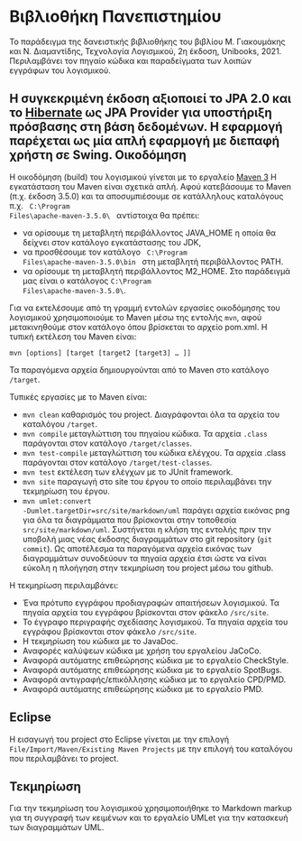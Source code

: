 Βιβλιοθήκη Πανεπιστημίου
========================

Το παράδειγμα της δανειστικής βιβλιοθήκης του βιβλίου Μ. Γιακουμάκης και Ν. Διαμαντίδης, Τεχνολογία Λογισμικού, 2η έκδοση, Unibooks, 2021. 
Περιλαμβάνει τον πηγαίο κώδικα και παραδείγματα των λοιπών εγγράφων του λογισμικού. 

Η συγκεκριμένη έκδοση αξιοποιεί το JPA 2.0 και το [Hibernate](http://hibernate.org/orm/) ως JPA Provider για υποστήριξη πρόσβασης στη βάση δεδομένων. 
Η εφαρμογή παρέχεται ως μία απλή εφαρμογή με διεπαφή χρήστη σε Swing. 
Οικοδόμηση 
----------

Η οικοδόμηση (build) του λογισμικού γίνεται με το εργαλείο [Maven 3](https://maven.apache.org/)
Η εγκατάσταση του Maven είναι σχετικά απλή. Αφού κατεβάσουμε το Maven (π.χ. έκδοση 3.5.0) και τα αποσυμπιέσουμε σε κατάλληλους καταλόγους 
π.χ. <code> C:\\Program Files\\apache-maven-3.5.0\\ </code> αντίστοιχα θα πρέπει:

* να ορίσουμε τη μεταβλητή περιβάλλοντος JAVA_HOME η οποία θα δείχνει στον κατάλογο εγκατάστασης του JDK,
* να προσθέσουμε τον κατάλογο <code> C:\\Program Files\\apache-maven-3.5.0\\bin </code> στη μεταβλητή περιβάλλοντος PATH.
* να ορίσουμε τη μεταβλητή περιβάλλοντος M2_HOME. Στο παράδειγμά μας είναι ο κατάλογος <code>C:\\Program Files\\apache-maven-3.5.0\\</code>.

Για να εκτελέσουμε από τη γραμμή εντολών εργασίες οικοδόμησης του λογισμικού χρησιμοποιούμε το Maven μέσω της εντολής <code>mvn</code>, 
αφού μετακινηθούμε στον κατάλογο όπου βρίσκεται το αρχείο pom.xml. Η τυπική εκτέλεση του Maven είναι:

<code>mvn [options] [target [target2 [target3] … ]]</code>

Τα παραγόμενα αρχεία δημιουργούνται από το Maven στο κατάλογο <code>/target</code>. 

Τυπικές εργασίες με το Maven είναι:
* <code>mvn clean</code> καθαρισμός του project. Διαγράφονται όλα τα αρχεία του καταλόγου <code>/target</code>.
* <code>mvn compile</code> μεταγλώττιση του πηγαίου κώδικα. Τα αρχεία <code>.class</code> παράγονται στον κατάλογο <code>/target/classes</code>.
* <code>mvn test-compile</code> μεταγλώττιση του κώδικα ελέγχου. Τα αρχεία .class παράγονται στον κατάλογο <code>/target/test-classes</code>.
* <code>mvn test</code> εκτέλεση των ελέγχων με το JUnit framework. 
* <code>mvn site</code> παραγωγή στο site του έργου το οποίο περιλαμβάνει την τεκμηρίωση του έργου.
* <code>mvn umlet:convert -Dumlet.targetDir=src/site/markdown/uml</code> παράγει αρχεία εικόνας png για όλα τα διαγράμματα που βρίσκονται στην τοποθεσία `src/site/markdown/uml`. Συστήνεται η κλήση της εντολής πριν την υποβολή μιας νέας έκδοσης διαγραμμάτων στο git repository (`git commit`). Ως αποτέλεσμα τα παραγόμενα αρχεία εικόνας των διαγραμμάτων συνοδεύουν τα πηγαία αρχεία έτσι ώστε να είναι εύκολη η πλοήγηση στην τεκμηρίωση του project  μέσω του github.

Η τεκμηρίωση περιλαμβάνει:
* Ένα πρότυπο εγγράφου προδιαγραφών απαιτήσεων λογισμικού. Τα πηγαία αρχεία του εγγράφου βρίσκονται στον φάκελο <code>/src/site</code>.
* Το έγγραφο περιγραφής σχεδίασης λογισμικού. Τα πηγαία αρχεία του εγγράφου βρίσκονται στον φάκελο <code>/src/site</code>.
* Η τεκμηρίωση του κώδικα με το JavaDoc.
* Αναφορές καλύψεων κώδικα με χρήση του εργαλείου JaCoCo.
* Αναφορά αυτόματης επιθεώρησης κώδικα με το εργαλείο CheckStyle.
* Αναφορά αυτόματης επιθεώρησης κώδικα με το εργαλείο SpotBugs.
* Αναφορά αντιγραφής/επικόλλησης κώδικα με το εργαλείο CPD/PMD.
* Αναφορά αυτόματης επιθεώρησης κώδικα με το εργαλείο PMD.



Eclipse
-------

Η εισαγωγή του project στο Eclipse γίνεται με την επιλογή <code>File/Import/Maven/Existing Maven Projects</code> με την επιλογή του καταλόγου που περιλαμβάνει το project.  

Τεκμηρίωση
----------

Για την τεκμηρίωση του λογισμικού χρησιμοποιήθηκε το Markdown markup για τη συγγραφή των κειμένων και το εργαλείο UMLet για την κατασκευή των διαγραμμάτων UML.
 

